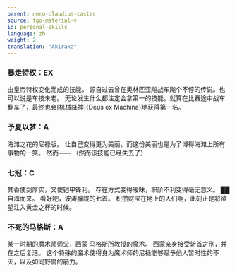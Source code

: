 ```yaml
---
parent: nero-claudius-caster
source: fgo-material-v
id: personal-skills
language: zh
weight: 2
translation: "Akiraka"
---
```


### 暴走特权：EX

由皇帝特权变化而成的技能。
源自过去曾在奥林匹亚飚战车飚个不停的传说。也可以说是车技未老。
无论发生什么都注定会拿第一的技能。就算在比赛途中战车翻车了，最终也会[机械降神]{Deus ex Machina}地获得第一名。

### 予夏以梦：A

海滩之花的尼禄版。
让自己变得更为美丽，而这份美丽也是为了博得海滩上所有事物的一笑。
然而——
（然而该技能已经失去了）

### 七冠：C

其香使剑厚实，又使铠甲锋利。
存在方式变得暧昧，职阶不利变得毫无意义。
██自海而来。
看好吧，波涛朦胧的七首。
积攒财宝在地上的人们啊，此刻正是将欲望注入黄金之杯的时候。

### 不死的马格斯：A

某一时期的魔术师师父，西蒙·马格斯所教授的魔术。
西蒙亲身接受斩首之刑，并在之后复活。
这个特殊的魔术使得身为魔术师的尼禄能够赋予他人暂时性的不灭，以及如同野兽的筋力。
